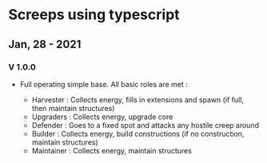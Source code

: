 # Screeps using typescript


## Jan, 28 - 2021

### V 1.0.0

- Full operating simple base. All basic roles are met :

    * Harvester : Collects energy, fills in extensions and spawn (if full, then maintain structures)
    * Upgraders : Collects energy, upgrade core
    * Defender : Goes to a fixed spot and attacks any hostile creep around
    * Builder : Collects energy, build constructions (if no construction, maintain structures)
    * Maintainer : Collects energy, maintain structures

